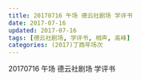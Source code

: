```yaml
---
title: 20170716 午场 德云社剧场 学评书
date: 2017-07-16
updated: 2017-07-16
tags: [德云社剧场, 学评书, 相声, 高峰] 
categories: (2017)丁酉年场次 
---
```

20170716 午场 德云社剧场 学评书

